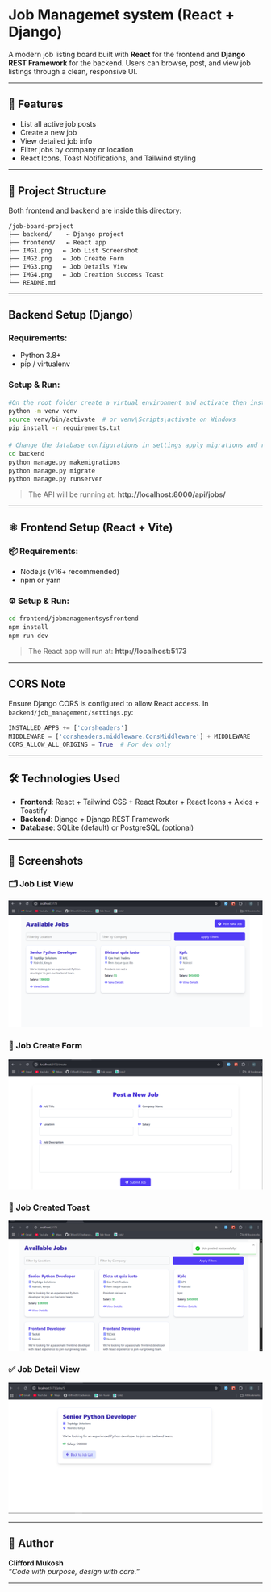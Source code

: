 
# Job Managemet system (React + Django)

A modern job listing board built with **React** for the frontend and **Django REST Framework** for the backend. Users can browse, post, and view job listings through a clean, responsive UI.

---

## 🚀 Features

- List all active job posts
- Create a new job
- View detailed job info
- Filter jobs by company or location
- React Icons, Toast Notifications, and Tailwind styling

---

## 📁 Project Structure

Both frontend and backend are inside this directory:

```
/job-board-project
├── backend/    ← Django project
├── frontend/   ← React app
├── IMG1.png   ← Job List Screenshot
├── IMG2.png   ← Job Create Form
├── IMG3.png   ← Job Details View
├── IMG4.png   ← Job Creation Success Toast
└── README.md
```

---

##  Backend Setup (Django)

###  Requirements:
- Python 3.8+
- pip / virtualenv

###  Setup & Run:

```bash
#On the root folder create a virtual environment and activate then install the dependancies
python -m venv venv
source venv/bin/activate  # or venv\Scripts\activate on Windows
pip install -r requirements.txt

# Change the database configurations in settings apply migrations and run the server
cd backend
python manage.py makemigrations
python manage.py migrate
python manage.py runserver
```

> The API will be running at: **http://localhost:8000/api/jobs/**

---

## ⚛️ Frontend Setup (React + Vite)

### 📦 Requirements:
- Node.js (v16+ recommended)
- npm or yarn

### ⚙️ Setup & Run:

```bash
cd frontend/jobmanagementsysfrontend
npm install
npm run dev
```

> The React app will run at: **http://localhost:5173**

---

##  CORS Note

Ensure Django CORS is configured to allow React access. In `backend/job_management/settings.py`:

```python
INSTALLED_APPS += ['corsheaders']
MIDDLEWARE = ['corsheaders.middleware.CorsMiddleware'] + MIDDLEWARE
CORS_ALLOW_ALL_ORIGINS = True  # For dev only
```

---

## 🛠 Technologies Used

- **Frontend**: React + Tailwind CSS + React Router + React Icons + Axios + Toastify
- **Backend**: Django + Django REST Framework
- **Database**: SQLite (default) or PostgreSQL (optional)

---

## 📸 Screenshots

### 🗂 Job List View
![Job List](./IMG1.png)

### 📝 Job Create Form
![Job Create](./IMG2.png)

### 📄 Job Created Toast
![Job Detail](./IMG3.png)

### ✅ Job Detail View
![Job Success](./IMG4.png)

---

## 🙌 Author

**Clifford Mukosh**  
_“Code with purpose, design with care.”_

---


